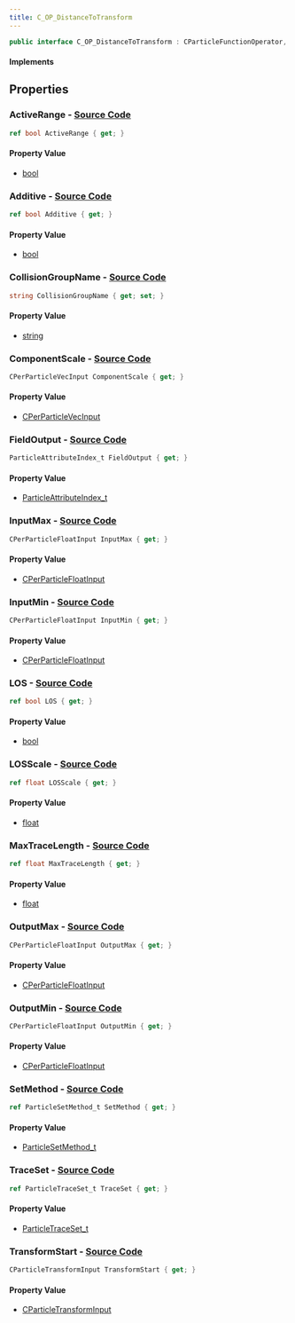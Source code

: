 ```yaml
---
title: C_OP_DistanceToTransform
---
```


```csharp
public interface C_OP_DistanceToTransform : CParticleFunctionOperator, CParticleFunction, ISchemaClass<CParticleFunction>, ISchemaClass<CParticleFunctionOperator>, ISchemaClass<C_OP_DistanceToTransform>, ISchemaField, ISchemaClass, INativeHandle
```

#### Implements

## Properties

### **ActiveRange** - [Source Code](https://github.com/swiftly-solution/swiftlys2/blob/main/managed/src/SwiftlyS2.Generated/Schemas/Interfaces/C_OP_DistanceToTransform.cs#L40)

```csharp
ref bool ActiveRange { get; }
```

#### Property Value

- [bool](https://learn.microsoft.com/dotnet/api/system.boolean)

### **Additive** - [Source Code](https://github.com/swiftly-solution/swiftlys2/blob/main/managed/src/SwiftlyS2.Generated/Schemas/Interfaces/C_OP_DistanceToTransform.cs#L42)

```csharp
ref bool Additive { get; }
```

#### Property Value

- [bool](https://learn.microsoft.com/dotnet/api/system.boolean)

### **CollisionGroupName** - [Source Code](https://github.com/swiftly-solution/swiftlys2/blob/main/managed/src/SwiftlyS2.Generated/Schemas/Interfaces/C_OP_DistanceToTransform.cs#L30)

```csharp
string CollisionGroupName { get; set; }
```

#### Property Value

- [string](https://learn.microsoft.com/dotnet/api/system.string)

### **ComponentScale** - [Source Code](https://github.com/swiftly-solution/swiftlys2/blob/main/managed/src/SwiftlyS2.Generated/Schemas/Interfaces/C_OP_DistanceToTransform.cs#L44)

```csharp
CPerParticleVecInput ComponentScale { get; }
```

#### Property Value

- [CPerParticleVecInput](/docs/api/shared/schemadefinitions/cperparticlevecinput)

### **FieldOutput** - [Source Code](https://github.com/swiftly-solution/swiftlys2/blob/main/managed/src/SwiftlyS2.Generated/Schemas/Interfaces/C_OP_DistanceToTransform.cs#L16)

```csharp
ParticleAttributeIndex_t FieldOutput { get; }
```

#### Property Value

- [ParticleAttributeIndex_t](/docs/api/shared/schemadefinitions/particleattributeindex_t)

### **InputMax** - [Source Code](https://github.com/swiftly-solution/swiftlys2/blob/main/managed/src/SwiftlyS2.Generated/Schemas/Interfaces/C_OP_DistanceToTransform.cs#L20)

```csharp
CPerParticleFloatInput InputMax { get; }
```

#### Property Value

- [CPerParticleFloatInput](/docs/api/shared/schemadefinitions/cperparticlefloatinput)

### **InputMin** - [Source Code](https://github.com/swiftly-solution/swiftlys2/blob/main/managed/src/SwiftlyS2.Generated/Schemas/Interfaces/C_OP_DistanceToTransform.cs#L18)

```csharp
CPerParticleFloatInput InputMin { get; }
```

#### Property Value

- [CPerParticleFloatInput](/docs/api/shared/schemadefinitions/cperparticlefloatinput)

### **LOS** - [Source Code](https://github.com/swiftly-solution/swiftlys2/blob/main/managed/src/SwiftlyS2.Generated/Schemas/Interfaces/C_OP_DistanceToTransform.cs#L28)

```csharp
ref bool LOS { get; }
```

#### Property Value

- [bool](https://learn.microsoft.com/dotnet/api/system.boolean)

### **LOSScale** - [Source Code](https://github.com/swiftly-solution/swiftlys2/blob/main/managed/src/SwiftlyS2.Generated/Schemas/Interfaces/C_OP_DistanceToTransform.cs#L36)

```csharp
ref float LOSScale { get; }
```

#### Property Value

- [float](https://learn.microsoft.com/dotnet/api/system.single)

### **MaxTraceLength** - [Source Code](https://github.com/swiftly-solution/swiftlys2/blob/main/managed/src/SwiftlyS2.Generated/Schemas/Interfaces/C_OP_DistanceToTransform.cs#L34)

```csharp
ref float MaxTraceLength { get; }
```

#### Property Value

- [float](https://learn.microsoft.com/dotnet/api/system.single)

### **OutputMax** - [Source Code](https://github.com/swiftly-solution/swiftlys2/blob/main/managed/src/SwiftlyS2.Generated/Schemas/Interfaces/C_OP_DistanceToTransform.cs#L24)

```csharp
CPerParticleFloatInput OutputMax { get; }
```

#### Property Value

- [CPerParticleFloatInput](/docs/api/shared/schemadefinitions/cperparticlefloatinput)

### **OutputMin** - [Source Code](https://github.com/swiftly-solution/swiftlys2/blob/main/managed/src/SwiftlyS2.Generated/Schemas/Interfaces/C_OP_DistanceToTransform.cs#L22)

```csharp
CPerParticleFloatInput OutputMin { get; }
```

#### Property Value

- [CPerParticleFloatInput](/docs/api/shared/schemadefinitions/cperparticlefloatinput)

### **SetMethod** - [Source Code](https://github.com/swiftly-solution/swiftlys2/blob/main/managed/src/SwiftlyS2.Generated/Schemas/Interfaces/C_OP_DistanceToTransform.cs#L38)

```csharp
ref ParticleSetMethod_t SetMethod { get; }
```

#### Property Value

- [ParticleSetMethod_t](/docs/api/shared/schemadefinitions/particlesetmethod_t)

### **TraceSet** - [Source Code](https://github.com/swiftly-solution/swiftlys2/blob/main/managed/src/SwiftlyS2.Generated/Schemas/Interfaces/C_OP_DistanceToTransform.cs#L32)

```csharp
ref ParticleTraceSet_t TraceSet { get; }
```

#### Property Value

- [ParticleTraceSet_t](/docs/api/shared/schemadefinitions/particletraceset_t)

### **TransformStart** - [Source Code](https://github.com/swiftly-solution/swiftlys2/blob/main/managed/src/SwiftlyS2.Generated/Schemas/Interfaces/C_OP_DistanceToTransform.cs#L26)

```csharp
CParticleTransformInput TransformStart { get; }
```

#### Property Value

- [CParticleTransformInput](/docs/api/shared/schemadefinitions/cparticletransforminput)

